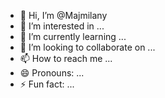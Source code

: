 - 👋 Hi, I’m @Majmilany
- 👀 I’m interested in ...
- 🌱 I’m currently learning ...
- 💞️ I’m looking to collaborate on ...
- 📫 How to reach me ...
- 😄 Pronouns: ...
- ⚡ Fun fact: ...

<!---
Majmilany/Majmilany is a ✨ special ✨ repository because its `README.md` (this file) appears on your GitHub profile.
You can click the Preview link to take a look at your changes.
--->
